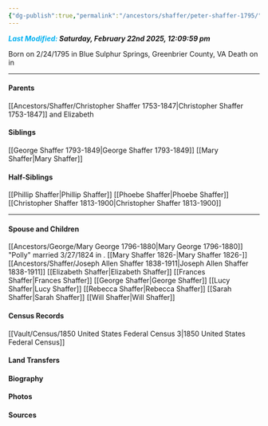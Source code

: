 ```yaml
---
{"dg-publish":true,"permalink":"/ancestors/shaffer/peter-shaffer-1795/","tags":["Peter-Shaffer"]}
---
```


***<font color="#00b0f0">Last Modified:</font> Saturday, February 22nd 2025, 12:09:59 pm***

Born on  2/24/1795 in Blue Sulphur Springs, Greenbrier County, VA
Death on <!-- link to date --> in <!-- link to place -->

---
#### Parents

[[Ancestors/Shaffer/Christopher Shaffer 1753-1847\|Christopher Shaffer 1753-1847]] and Elizabeth
#### Siblings
[[George Shaffer 1793-1849\|George Shaffer 1793-1849]]
[[Mary Shaffer\|Mary Shaffer]]

#### Half-Siblings
[[Phillip Shaffer\|Phillip Shaffer]]
[[Phoebe Shaffer\|Phoebe Shaffer]]
[[Christopher Shaffer 1813-1900\|Christopher Shaffer 1813-1900]]

---
#### Spouse and Children
[[Ancestors/George/Mary George 1796-1880\|Mary George 1796-1880]] "Polly" married 3/27/1824 in <!-- link to place -->.
[[Mary Shaffer 1826-\|Mary Shaffer 1826-]]
[[Ancestors/Shaffer/Joseph Allen Shaffer 1838-1911\|Joseph Allen Shaffer 1838-1911]]
[[Elizabeth Shaffer\|Elizabeth Shaffer]]
[[Frances Shaffer\|Frances Shaffer]]
[[George Shaffer\|George Shaffer]]
[[Lucy Shaffer\|Lucy Shaffer]]
[[Rebecca Shaffer\|Rebecca Shaffer]]
[[Sarah Shaffer\|Sarah Shaffer]]
[[Will Shaffer\|Will Shaffer]]

#### Census Records
[[Vault/Census/1850 United States Federal Census 3\|1850 United States Federal Census]]
#### Land Transfers

#### Biography

#### Photos

#### Sources


